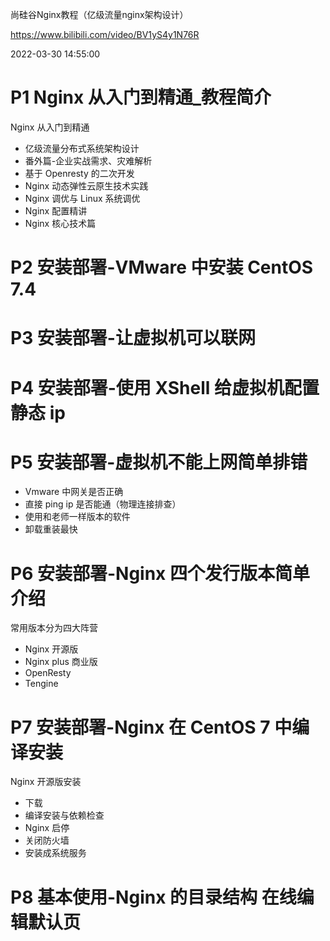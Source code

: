 尚硅谷Nginx教程（亿级流量nginx架构设计）

https://www.bilibili.com/video/BV1yS4y1N76R

2022-03-30 14:55:00

# P1 Nginx 从入门到精通_教程简介

Nginx 从入门到精通

- 亿级流量分布式系统架构设计
- 番外篇-企业实战需求、灾难解析
- 基于 Openresty 的二次开发
- Nginx 动态弹性云原生技术实践
- Nginx 调优与 Linux 系统调优
- Nginx 配置精讲
- Nginx 核心技术篇

# P2 安装部署-VMware 中安装 CentOS 7.4

# P3 安装部署-让虚拟机可以联网

# P4 安装部署-使用 XShell 给虚拟机配置静态 ip

# P5 安装部署-虚拟机不能上网简单排错

- Vmware 中网关是否正确
- 直接 ping ip 是否能通（物理连接排查）
- 使用和老师一样版本的软件
- 卸载重装最快

# P6 安装部署-Nginx 四个发行版本简单介绍

常用版本分为四大阵营

- Nginx 开源版
- Nginx plus 商业版
- OpenResty
- Tengine

# P7 安装部署-Nginx 在 CentOS 7 中编译安装

Nginx 开源版安装

- 下载
- 编译安装与依赖检查
- Nginx 启停
- 关闭防火墙
- 安装成系统服务

# P8 基本使用-Nginx 的目录结构 在线编辑默认页